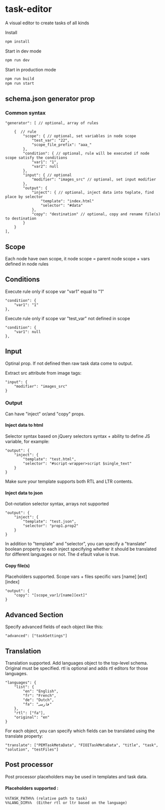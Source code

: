 # task-editor
A visual editor to create tasks of all kinds

Install
```sh
npm install
```

Start in dev mode
```sh
npm run dev
```

Start in production mode
```sh
npm run build
npm run start
```



## schema.json generator prop

### Common syntax
```
"generator": [ // optional, array of rules

    {  // rule
        "scope": { // optional, set variables in node scope
            "test_var": "22",
            "scope_file_prefix": "aaa_"
        },
        "condition": { // optional, rule will be executed if node scope satisfy the conditions
            "var1": "1",
            "var2": null
        },
        "input": { // optional
            "modifier": "images_src" // optional, set input modifier
        },
        "output": {
            "inject": { // optional, inject data into teplate, find place by selector
                "template": "index.html"
                "selector": "#data"
            },
            "copy": "destination" // optional, copy and rename file(s) to destination
        }
    }
],
```

## Scope
Each node have own scope, it node scope = parent node scope + vars defined in node rules


## Conditions
Execute rule only if scope var "var1" equal to "1"
```
"condition": {
    "var1": "1"
},
```

Execute rule only if scope var "test_var" not defined in scope
```
"condition": {
    "var1": null
},
```

## Input
Optinal prop. If not defined then raw task data come to output.

Extract src attribute from image tags:
```
"input": {
    "modifier": "images_src"
}
```

### Output
Can have "inject" or/and "copy"  props.


#### Inject data to html
Selector syntax based on jQuery selectors syntax + ability to define JS variable, for example:
```
"output": {
    "inject": {
        "template": "test.html",
        "selector": "#script-wrapper>script $single_text"
    }
}
```
Make sure your template supports both RTL and LTR contents.

#### Inject data to json
Dot-notation selector syntax, arrays not supported
```
"output": {
    "inject": {
        "template": "test.json",
        "selector": "prop1.prop2"
    }
}
```
In addition to "template" and "selector", you can specify a "translate" boolean property to each inject specifying whether it should be translated for different languages or not. The d efault value is true.


#### Copy file(s)
Placeholders supported. Scope vars + files specific vars [name] [ext] [index]
```
"output": {
    "copy": "[scope_var]/[name][ext]"
}
```

## Advanced Section
Specify advanced fields of each object like this:
```
"advanced": ["taskSettings"]
```

## Translation
Translation supported. Add languages object to the top-level schema. Original must be specified. rtl is optional and adds rtl editors for those languages.
```
"languages": {
    "list": {
        "en": "English",
        "fr": "French",
        "de": "Dutch",
        "fa": "فارسی"
    },
    "rtl": ["fa"],
    "original": "en"
}
```

For each object, you can specify which fields can be translated using the translate property:
```
"translate": ["PEMTaskMetaData", "FIOITaskMetaData", "title", "task", "solution", "testFiles"]
```

## Post processor
Post processor placeholders may be used in templates and task data.

#### Placeholders supported :
```
%%TASK_PATH%% (relative path to task)
%%LANG_DIR%%  (Either rtl or ltr based on the language)
```
